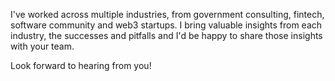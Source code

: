 I've worked across multiple industries, from government consulting, fintech, software community and web3 startups. I bring valuable insights from each industry, the successes and pitfalls and I'd be happy to share those insights with your team.

Look forward to hearing from you!